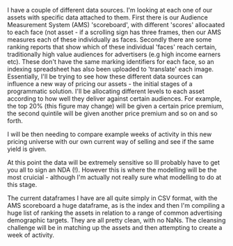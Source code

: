 
I have a couple of different data sources. 
I'm looking at each one of our assets with specific data attached to them. First there is our Audience Measurement System (AMS) 'scoreboard', with different 'scores' allocaated to each face (not asset - if a scrolling sign has three frames, then our AMS measures each of these individually as faces.
Secondly there are some ranking reports that show which of these individual 'faces' reach certain, traditionally high value audiences for advertisers (e.g high income earners etc). These don't have the same marking identifiers for each face, so an indexing spreadsheet has also been uploaded to 'translate' each image.
Essentially, I'll be trying to see how these different data sources can influence a new way of pricing our assets - the initial stages of a programmatic solution. I'll be allocating different levels to each asset according to how well they deliver against certain audiences. For example, the top 20% (this figure may change) will be given a certain price premium, the second quintile will be given another price premium and so on and so forth. 

I will be then needing to compare example weeks of activity in this new pricing universe with our own current way of selling and see if the same yield is given.

At this point the data will be extremely sensitive so Ill probably have to get you all to sign an NDA (!). However this is where the modelling will be the most cruicial - although I'm actually not really sure what modelling to do at this stage. 

The current dataframes I have are all quite simply in CSV format, with the AMS scoreboard a huge dataframe, as is the index and then I'm compiling a huge list of ranking the assets in relation to a range of common advertising demographic targets. They are all pretty clean, with no NaNs. The cleansing challenge will be in matching up the assets and then attempting to create a week of activity.




```python

```
